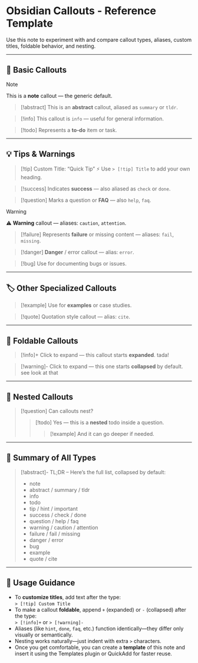 # Obsidian Callouts - Reference Template

Use this note to experiment with and compare callout types, aliases, custom titles, foldable behavior, and nesting.

---

## 📝 Basic Callouts

> [!note]
> This is a **note** callout — the generic default.

> [!abstract]
> This is an **abstract** callout, aliased as `summary` or `tldr`.

> [!info]
> This callout is `info` — useful for general information.

> [!todo]
> Represents a **to‑do** item or task.

---

## 💡 Tips & Warnings

> [!tip] Custom Title: “Quick Tip”
> ⚡ Use `> [!tip] Title` to add your own heading.

> [!success]
> Indicates **success** — also aliased as `check` or `done`.

> [!question]
> Marks a question or **FAQ** — also `help`, `faq`.

> [!warning]
> ⚠️ **Warning** callout — aliases: `caution`, `attention`.

> [!failure]
> Represents **failure** or missing content — aliases: `fail`, `missing`.

> [!danger]
> **Danger** / error callout — alias: `error`.

> [!bug]
> Use for documenting bugs or issues.

---

## 🏷️ Other Specialized Callouts

> [!example]
> Use for **examples** or case studies.

> [!quote]
> Quotation style callout — alias: `cite`.

---

## 🔁 Foldable Callouts

> [!info]+ Click to expand — this callout starts **expanded**.
> tada!

> [!warning]- Click to expand — this one starts **collapsed** by default.
> see look at that

---

## 🧩 Nested Callouts

> [!question] Can callouts nest?
> > [!todo] Yes — this is a **nested** todo inside a question.
> > > [!example] And it can go deeper if needed.

---

## 🚀 Summary of All Types

> [!abstract]- TL;DR – Here’s the full list, collapsed by default:
> - note  
> - abstract / summary / tldr  
> - info  
> - todo  
> - tip / hint / important  
> - success / check / done  
> - question / help / faq  
> - warning / caution / attention  
> - failure / fail / missing  
> - danger / error  
> - bug  
> - example  
> - quote / cite

---

## 🧰 Usage Guidance

- To **customize titles**, add text after the type:  
  `> [!tip] Custom Title`  
- To make a callout **foldable**, append `+` (expanded) or `-` (collapsed) after the type:  
  `> [!info]+` or `> [!warning]-`  
- Aliases (like `hint`, `done`, `faq`, etc.) function identically—they differ only visually or semantically.
- Nesting works naturally—just indent with extra `>` characters.
- Once you get comfortable, you can create a **template** of this note and insert it using the Templates plugin or QuickAdd for faster reuse.
